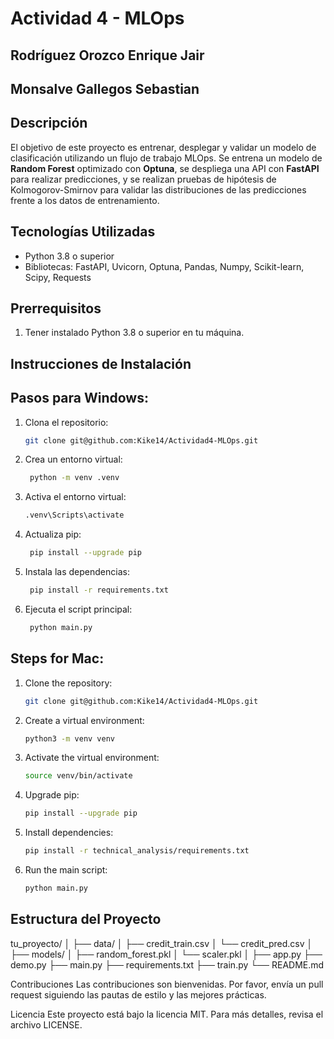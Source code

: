 # Actividad 4 - MLOps

## Rodríguez Orozco Enrique Jair
## Monsalve Gallegos Sebastian

## Descripción
El objetivo de este proyecto es entrenar, desplegar y validar un modelo de clasificación utilizando un flujo de trabajo MLOps. Se entrena un modelo de **Random Forest** optimizado con **Optuna**, se despliega una API con **FastAPI** para realizar predicciones, y se realizan pruebas de hipótesis de Kolmogorov-Smirnov para validar las distribuciones de las predicciones frente a los datos de entrenamiento.

## Tecnologías Utilizadas
- Python 3.8 o superior
- Bibliotecas: FastAPI, Uvicorn, Optuna, Pandas, Numpy, Scikit-learn, Scipy, Requests

## Prerrequisitos
1. Tener instalado Python 3.8 o superior en tu máquina.

## Instrucciones de Instalación

## Pasos para Windows:

1. Clona el repositorio:
   ```bash
   git clone git@github.com:Kike14/Actividad4-MLOps.git
2. Crea un entorno virtual:
   ```bash
    python -m venv .venv

3. Activa el entorno virtual:
    ```bash
    .venv\Scripts\activate

4. Actualiza pip:

   ```bash
    pip install --upgrade pip
5. Instala las dependencias:
   ```bash
    pip install -r requirements.txt
6. Ejecuta el script principal:
   ```bash
    python main.py
   
## Steps for Mac:
1. Clone the repository:
   ```bash
   git clone git@github.com:Kike14/Actividad4-MLOps.git
2. Create a virtual environment:
   ```bash
   python3 -m venv venv

3. Activate the virtual environment:
   ```bash
   source venv/bin/activate

4. Upgrade pip:
   ```bash
   pip install --upgrade pip

5. Install dependencies:
   ```bash
   pip install -r technical_analysis/requirements.txt

6. Run the main script:
   ```bash
   python main.py

## Estructura del Proyecto

tu_proyecto/
│
├── data/
│   ├── credit_train.csv
│   └── credit_pred.csv
│
├── models/
│   ├── random_forest.pkl
│   └── scaler.pkl
│
├── app.py
├── demo.py
├── main.py
├── requirements.txt
├── train.py
└── README.md

Contribuciones
Las contribuciones son bienvenidas. Por favor, envía un pull request siguiendo las pautas de estilo y las mejores prácticas.

Licencia
Este proyecto está bajo la licencia MIT. Para más detalles, revisa el archivo LICENSE.